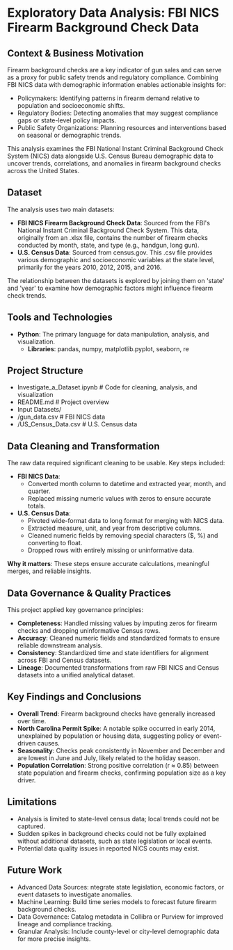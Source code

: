 # **Exploratory Data Analysis: FBI NICS Firearm Background Check Data**

## **Context & Business Motivation**
Firearm background checks are a key indicator of gun sales and can serve as a proxy for public safety trends and regulatory compliance. Combining FBI NICS data with demographic information enables actionable insights for:
- Policymakers: Identifying patterns in firearm demand relative to population and socioeconomic shifts.
- Regulatory Bodies: Detecting anomalies that may suggest compliance gaps or state-level policy impacts.
- Public Safety Organizations: Planning resources and interventions based on seasonal or demographic trends.

This analysis examines the FBI National Instant Criminal Background Check System (NICS) data alongside U.S. Census Bureau demographic data to uncover trends, correlations, and anomalies in firearm background checks across the United States.

## **Dataset**

The analysis uses two main datasets:

* **FBI NICS Firearm Background Check Data**: Sourced from the FBI's National Instant Criminal Background Check System. This data, originally from an .xlsx file, contains the number of firearm checks conducted by month, state, and type (e.g., handgun, long gun).  
* **U.S. Census Data**: Sourced from census.gov. This .csv file provides various demographic and socioeconomic variables at the state level, primarily for the years 2010, 2012, 2015, and 2016.

The relationship between the datasets is explored by joining them on 'state' and 'year' to examine how demographic factors might influence firearm check trends.

## **Tools and Technologies**

* **Python**: The primary language for data manipulation, analysis, and visualization.  
  * **Libraries**: pandas, numpy, matplotlib.pyplot, seaborn, re

## **Project Structure**

* Investigate_a_Dataset.ipynb   # Code for cleaning, analysis, and visualization
* README.md                     # Project overview
* Input Datasets/
* /gun_data.csv              # FBI NICS data
* /US_Census_Data.csv        # U.S. Census data

## **Data Cleaning and Transformation**

The raw data required significant cleaning to be usable. Key steps included:

* **FBI NICS Data**:  
  * Converted month column to datetime and extracted year, month, and quarter.  
  * Replaced missing numeric values with zeros to ensure accurate totals.  
* **U.S. Census Data**: 
  * Pivoted wide-format data to long format for merging with NICS data.
  * Extracted measure, unit, and year from descriptive columns.
  * Cleaned numeric fields by removing special characters ($, %) and converting to float.
  * Dropped rows with entirely missing or uninformative data.
 
**Why it matters**: These steps ensure accurate calculations, meaningful merges, and reliable insights.
 
 ## **Data Governance & Quality Practices**
 
This project applied key governance principles:
- **Completeness**: Handled missing values by imputing zeros for firearm checks and dropping uninformative Census rows.
- **Accuracy**: Cleaned numeric fields and standardized formats to ensure reliable downstream analysis.
- **Consistency**: Standardized time and state identifiers for alignment across FBI and Census datasets.
- **Lineage**: Documented transformations from raw FBI NICS and Census datasets into a unified analytical dataset.


## **Key Findings and Conclusions**

* **Overall Trend**: Firearm background checks have generally increased over time.
* **North Carolina Permit Spike**: A notable spike occurred in early 2014, unexplained by population or housing data, suggesting policy or event-driven causes.
* **Seasonality**: Checks peak consistently in November and December and are lowest in June and July, likely related to the holiday season.
* **Population Correlation**: Strong positive correlation (r ≈ 0.85) between state population and firearm checks, confirming population size as a key driver.

## **Limitations**

* Analysis is limited to state-level census data; local trends could not be captured.
* Sudden spikes in background checks could not be fully explained without additional datasets, such as state legislation or local events.
* Potential data quality issues in reported NICS counts may exist.

## **Future Work**

* Advanced Data Sources: ntegrate state legislation, economic factors, or event datasets to investigate anomalies.
* Machine Learning: Build time series models to forecast future firearm background checks.
* Data Governance: Catalog metadata in Collibra or Purview for improved lineage and compliance tracking.
* Granular Analysis: Include county-level or city-level demographic data for more precise insights.
